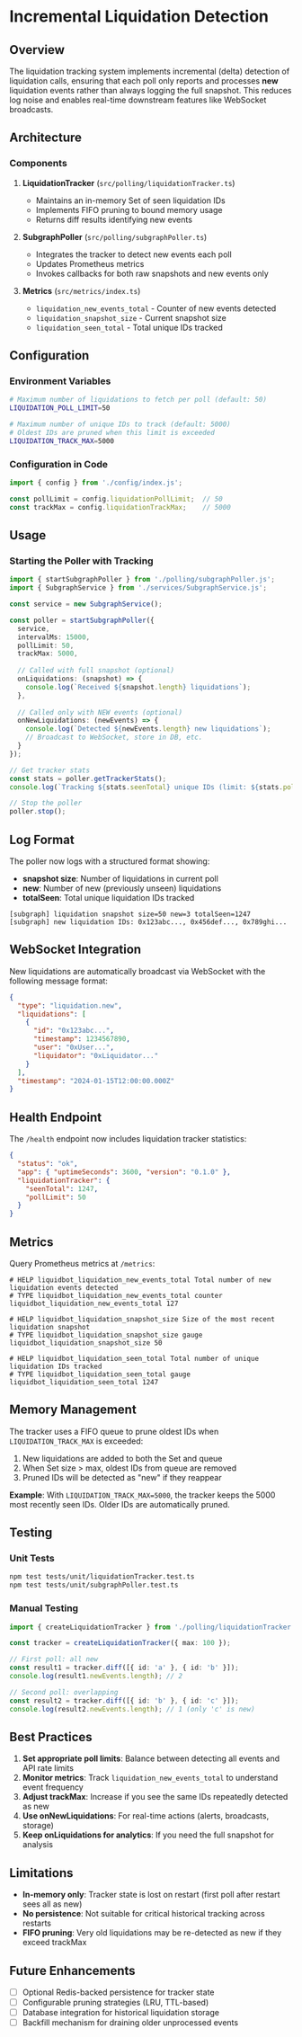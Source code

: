 # Incremental Liquidation Detection

## Overview

The liquidation tracking system implements incremental (delta) detection of liquidation calls, ensuring that each poll only reports and processes **new** liquidation events rather than always logging the full snapshot. This reduces log noise and enables real-time downstream features like WebSocket broadcasts.

## Architecture

### Components

1. **LiquidationTracker** (`src/polling/liquidationTracker.ts`)
   - Maintains an in-memory Set of seen liquidation IDs
   - Implements FIFO pruning to bound memory usage
   - Returns diff results identifying new events

2. **SubgraphPoller** (`src/polling/subgraphPoller.ts`)
   - Integrates the tracker to detect new events each poll
   - Updates Prometheus metrics
   - Invokes callbacks for both raw snapshots and new events only

3. **Metrics** (`src/metrics/index.ts`)
   - `liquidation_new_events_total` - Counter of new events detected
   - `liquidation_snapshot_size` - Current snapshot size
   - `liquidation_seen_total` - Total unique IDs tracked

## Configuration

### Environment Variables

```bash
# Maximum number of liquidations to fetch per poll (default: 50)
LIQUIDATION_POLL_LIMIT=50

# Maximum number of unique IDs to track (default: 5000)
# Oldest IDs are pruned when this limit is exceeded
LIQUIDATION_TRACK_MAX=5000
```

### Configuration in Code

```typescript
import { config } from './config/index.js';

const pollLimit = config.liquidationPollLimit;  // 50
const trackMax = config.liquidationTrackMax;    // 5000
```

## Usage

### Starting the Poller with Tracking

```typescript
import { startSubgraphPoller } from './polling/subgraphPoller.js';
import { SubgraphService } from './services/SubgraphService.js';

const service = new SubgraphService();

const poller = startSubgraphPoller({
  service,
  intervalMs: 15000,
  pollLimit: 50,
  trackMax: 5000,
  
  // Called with full snapshot (optional)
  onLiquidations: (snapshot) => {
    console.log(`Received ${snapshot.length} liquidations`);
  },
  
  // Called only with NEW events (optional)
  onNewLiquidations: (newEvents) => {
    console.log(`Detected ${newEvents.length} new liquidations`);
    // Broadcast to WebSocket, store in DB, etc.
  }
});

// Get tracker stats
const stats = poller.getTrackerStats();
console.log(`Tracking ${stats.seenTotal} unique IDs (limit: ${stats.pollLimit})`);

// Stop the poller
poller.stop();
```

## Log Format

The poller now logs with a structured format showing:
- **snapshot size**: Number of liquidations in current poll
- **new**: Number of new (previously unseen) liquidations
- **totalSeen**: Total unique liquidation IDs tracked

```
[subgraph] liquidation snapshot size=50 new=3 totalSeen=1247
[subgraph] new liquidation IDs: 0x123abc..., 0x456def..., 0x789ghi...
```

## WebSocket Integration

New liquidations are automatically broadcast via WebSocket with the following message format:

```json
{
  "type": "liquidation.new",
  "liquidations": [
    {
      "id": "0x123abc...",
      "timestamp": 1234567890,
      "user": "0xUser...",
      "liquidator": "0xLiquidator..."
    }
  ],
  "timestamp": "2024-01-15T12:00:00.000Z"
}
```

## Health Endpoint

The `/health` endpoint now includes liquidation tracker statistics:

```json
{
  "status": "ok",
  "app": { "uptimeSeconds": 3600, "version": "0.1.0" },
  "liquidationTracker": {
    "seenTotal": 1247,
    "pollLimit": 50
  }
}
```

## Metrics

Query Prometheus metrics at `/metrics`:

```
# HELP liquidbot_liquidation_new_events_total Total number of new liquidation events detected
# TYPE liquidbot_liquidation_new_events_total counter
liquidbot_liquidation_new_events_total 127

# HELP liquidbot_liquidation_snapshot_size Size of the most recent liquidation snapshot
# TYPE liquidbot_liquidation_snapshot_size gauge
liquidbot_liquidation_snapshot_size 50

# HELP liquidbot_liquidation_seen_total Total number of unique liquidation IDs tracked
# TYPE liquidbot_liquidation_seen_total gauge
liquidbot_liquidation_seen_total 1247
```

## Memory Management

The tracker uses a FIFO queue to prune oldest IDs when `LIQUIDATION_TRACK_MAX` is exceeded:

1. New liquidations are added to both the Set and queue
2. When Set size > max, oldest IDs from queue are removed
3. Pruned IDs will be detected as "new" if they reappear

**Example**: With `LIQUIDATION_TRACK_MAX=5000`, the tracker keeps the 5000 most recently seen IDs. Older IDs are automatically pruned.

## Testing

### Unit Tests

```bash
npm test tests/unit/liquidationTracker.test.ts
npm test tests/unit/subgraphPoller.test.ts
```

### Manual Testing

```typescript
import { createLiquidationTracker } from './polling/liquidationTracker.js';

const tracker = createLiquidationTracker({ max: 100 });

// First poll: all new
const result1 = tracker.diff([{ id: 'a' }, { id: 'b' }]);
console.log(result1.newEvents.length); // 2

// Second poll: overlapping
const result2 = tracker.diff([{ id: 'b' }, { id: 'c' }]);
console.log(result2.newEvents.length); // 1 (only 'c' is new)
```

## Best Practices

1. **Set appropriate poll limits**: Balance between detecting all events and API rate limits
2. **Monitor metrics**: Track `liquidation_new_events_total` to understand event frequency
3. **Adjust trackMax**: Increase if you see the same IDs repeatedly detected as new
4. **Use onNewLiquidations**: For real-time actions (alerts, broadcasts, storage)
5. **Keep onLiquidations for analytics**: If you need the full snapshot for analysis

## Limitations

- **In-memory only**: Tracker state is lost on restart (first poll after restart sees all as new)
- **No persistence**: Not suitable for critical historical tracking across restarts
- **FIFO pruning**: Very old liquidations may be re-detected as new if they exceed trackMax

## Future Enhancements

- [ ] Optional Redis-backed persistence for tracker state
- [ ] Configurable pruning strategies (LRU, TTL-based)
- [ ] Database integration for historical liquidation storage
- [ ] Backfill mechanism for draining older unprocessed events
